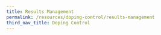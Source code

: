 ```yaml
---
title: Results Management
permalink: /resources/doping-control/results-management
third_nav_title: Doping Control
---
```

